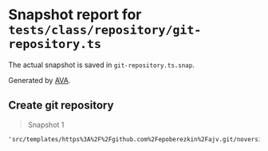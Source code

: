 # Snapshot report for `tests/class/repository/git-repository.ts`

The actual snapshot is saved in `git-repository.ts.snap`.

Generated by [AVA](https://avajs.dev).

## Create git repository

> Snapshot 1

    'src/templates/https%3A%2F%2Fgithub.com%2Fepoberezkin%2Fajv.git/noversion'
